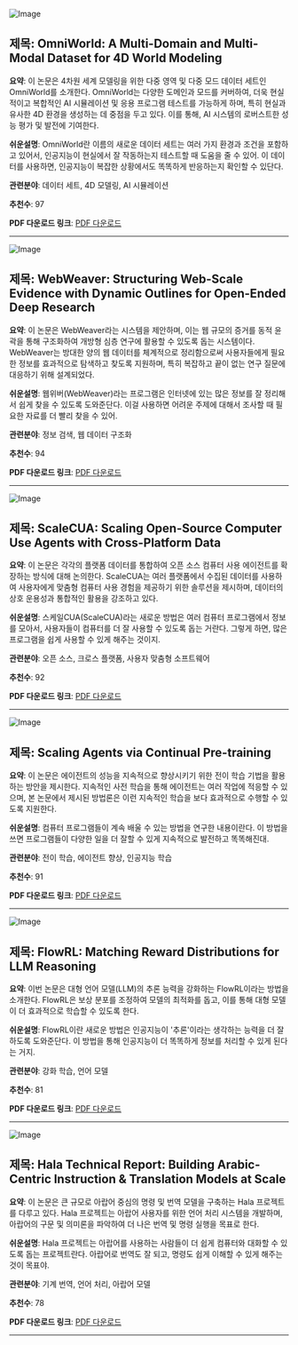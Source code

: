 ![Image](https://cdn-thumbnails.huggingface.co/social-thumbnails/papers/2509.12201.png)
## 제목: OmniWorld: A Multi-Domain and Multi-Modal Dataset for 4D World Modeling
**요약**: 이 논문은 4차원 세계 모델링을 위한 다중 영역 및 다중 모드 데이터 세트인 OmniWorld를 소개한다. OmniWorld는 다양한 도메인과 모드를 커버하여, 더욱 현실적이고 복합적인 AI 시뮬레이션 및 응용 프로그램 테스트를 가능하게 하며, 특히 현실과 유사한 4D 환경을 생성하는 데 중점을 두고 있다. 이를 통해, AI 시스템의 로버스트한 성능 평가 및 발전에 기여한다.

**쉬운설명**: OmniWorld란 이름의 새로운 데이터 세트는 여러 가지 환경과 조건을 포함하고 있어서, 인공지능이 현실에서 잘 작동하는지 테스트할 때 도움을 줄 수 있어. 이 데이터를 사용하면, 인공지능이 복잡한 상황에서도 똑똑하게 반응하는지 확인할 수 있단다.

**관련분야**: 데이터 세트, 4D 모델링, AI 시뮬레이션

**추천수**: 97

**PDF 다운로드 링크**: [PDF 다운로드](https://huggingface.co/papers/2509.12201)

---

![Image](https://cdn-thumbnails.huggingface.co/social-thumbnails/papers/2509.13312.png)
## 제목: WebWeaver: Structuring Web-Scale Evidence with Dynamic Outlines for Open-Ended Deep Research
**요약**: 이 논문은 WebWeaver라는 시스템을 제안하며, 이는 웹 규모의 증거를 동적 윤곽을 통해 구조화하여 개방형 심층 연구에 활용할 수 있도록 돕는 시스템이다. WebWeaver는 방대한 양의 웹 데이터를 체계적으로 정리함으로써 사용자들에게 필요한 정보를 효과적으로 탐색하고 찾도록 지원하며, 특히 복잡하고 끝이 없는 연구 질문에 대응하기 위해 설계되었다.

**쉬운설명**: 웹위버(WebWeaver)라는 프로그램은 인터넷에 있는 많은 정보를 잘 정리해서 쉽게 찾을 수 있도록 도와준단다. 이걸 사용하면 어려운 주제에 대해서 조사할 때 필요한 자료를 더 빨리 찾을 수 있어.

**관련분야**: 정보 검색, 웹 데이터 구조화

**추천수**: 94

**PDF 다운로드 링크**: [PDF 다운로드](https://huggingface.co/papers/2509.13312)

---

![Image](https://cdn-thumbnails.huggingface.co/social-thumbnails/papers/2509.15221.png)
## 제목: ScaleCUA: Scaling Open-Source Computer Use Agents with Cross-Platform Data
**요약**: 이 논문은 각각의 플랫폼 데이터를 통합하여 오픈 소스 컴퓨터 사용 에이전트를 확장하는 방식에 대해 논의한다. ScaleCUA는 여러 플랫폼에서 수집된 데이터를 사용하여 사용자에게 맞춤형 컴퓨터 사용 경험을 제공하기 위한 솔루션을 제시하며, 데이터의 상호 운용성과 통합적인 활용을 강조하고 있다.

**쉬운설명**: 스케일CUA(ScaleCUA)라는 새로운 방법은 여러 컴퓨터 프로그램에서 정보를 모아서, 사용자들이 컴퓨터를 더 잘 사용할 수 있도록 돕는 거란다. 그렇게 하면, 많은 프로그램을 쉽게 사용할 수 있게 해주는 것이지.

**관련분야**: 오픈 소스, 크로스 플랫폼, 사용자 맞춤형 소프트웨어

**추천수**: 92

**PDF 다운로드 링크**: [PDF 다운로드](https://huggingface.co/papers/2509.15221)

---

![Image](https://cdn-thumbnails.huggingface.co/social-thumbnails/papers/2509.13310.png)
## 제목: Scaling Agents via Continual Pre-training
**요약**: 이 논문은 에이전트의 성능을 지속적으로 향상시키기 위한 전이 학습 기법을 활용하는 방안을 제시한다. 지속적인 사전 학습을 통해 에이전트는 여러 작업에 적응할 수 있으며, 본 논문에서 제시된 방법론은 이런 지속적인 학습을 보다 효과적으로 수행할 수 있도록 지원한다.

**쉬운설명**: 컴퓨터 프로그램들이 계속 배울 수 있는 방법을 연구한 내용이란다. 이 방법을 쓰면 프로그램들이 다양한 일을 더 잘할 수 있게 지속적으로 발전하고 똑똑해진대.

**관련분야**: 전이 학습, 에이전트 향상, 인공지능 학습

**추천수**: 91

**PDF 다운로드 링크**: [PDF 다운로드](https://huggingface.co/papers/2509.13310)

---

![Image](https://cdn-thumbnails.huggingface.co/social-thumbnails/papers/2509.15207.png)
## 제목: FlowRL: Matching Reward Distributions for LLM Reasoning
**요약**: 이번 논문은 대형 언어 모델(LLM)의 추론 능력을 강화하는 FlowRL이라는 방법을 소개한다. FlowRL은 보상 분포를 조정하여 모델의 최적화를 돕고, 이를 통해 대형 모델이 더 효과적으로 학습할 수 있도록 한다.

**쉬운설명**: FlowRL이란 새로운 방법은 인공지능이 '추론'이라는 생각하는 능력을 더 잘 하도록 도와준단다. 이 방법을 통해 인공지능이 더 똑똑하게 정보를 처리할 수 있게 된다는 거지.

**관련분야**: 강화 학습, 언어 모델

**추천수**: 81

**PDF 다운로드 링크**: [PDF 다운로드](https://huggingface.co/papers/2509.15207)

---

![Image](https://cdn-thumbnails.huggingface.co/social-thumbnails/papers/2509.14008.png)
## 제목: Hala Technical Report: Building Arabic-Centric Instruction & Translation Models at Scale
**요약**: 이 논문은 큰 규모로 아랍어 중심의 명령 및 번역 모델을 구축하는 Hala 프로젝트를 다루고 있다. Hala 프로젝트는 아랍어 사용자를 위한 언어 처리 시스템을 개발하며, 아랍어의 구문 및 의미론을 파악하여 더 나은 번역 및 명령 실행을 목표로 한다.

**쉬운설명**: Hala 프로젝트는 아랍어를 사용하는 사람들이 더 쉽게 컴퓨터와 대화할 수 있도록 돕는 프로젝트란다. 아랍어로 번역도 잘 되고, 명령도 쉽게 이해할 수 있게 해주는 것이 목표야.

**관련분야**: 기계 번역, 언어 처리, 아랍어 모델

**추천수**: 78

**PDF 다운로드 링크**: [PDF 다운로드](https://huggingface.co/papers/2509.14008)

---